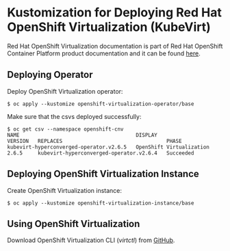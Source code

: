 # Kustomization for Deploying Red Hat OpenShift Virtualization (KubeVirt)

Red Hat OpenShift Virtualization documentation is part of Red Hat OpenShift Container Platform product documentation and it can be found [here](https://access.redhat.com/documentation/en-us/openshift_container_platform).

## Deploying Operator

Deploy OpenShift Virtualization operator:

```
$ oc apply --kustomize openshift-virtualization-operator/base
```

Make sure that the csvs deployed successfully:

```
$ oc get csv --namespace openshift-cnv
NAME                                      DISPLAY                    VERSION   REPLACES                                  PHASE
kubevirt-hyperconverged-operator.v2.6.5   OpenShift Virtualization   2.6.5     kubevirt-hyperconverged-operator.v2.6.4   Succeeded
```

## Deploying OpenShift Virtualization Instance

Create OpenShift Virtualization instance:

```
$ oc apply --kustomize openshift-virtualization-instance/base
```

## Using OpenShift Virtualization

Download OpenShift Virtualization CLI (*virtctl*) from [GitHub](https://github.com/kubevirt/kubevirt/releases).
